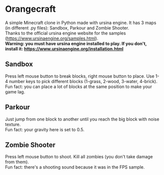 # Orangecraft
A simple Minecraft clone in Python made with ursina engine. It has 3 maps (in different .py files): Sandbox, Parkour and Zombie Shooter.<br>
Thanks to the official ursina engine website for the samples (https://www.ursinaengine.org/samples.html).<br>
<b>Warning: you must have ursina engine installed to play. If you don't, install it: https://www.ursinaengine.org/installation.html</b>

## Sandbox
Press left mouse button to break blocks, right mouse button to place. Use 1-4 number keys to pick different blocks (1-grass, 2-wood, 3-water, 4-brick).<br>
Fun fact: you can place a lot of blocks at the same position to make your game lag.

## Parkour
Just jump from one block to another until you reach the big block with noise texture.<br>
Fun fact: your gravity here is set to 0.5.

## Zombie Shooter
Press left mouse button to shoot. Kill all zombies (you don't take damage from them).<br>
Fun fact: there's a shooting sound because it was in the FPS sample.
